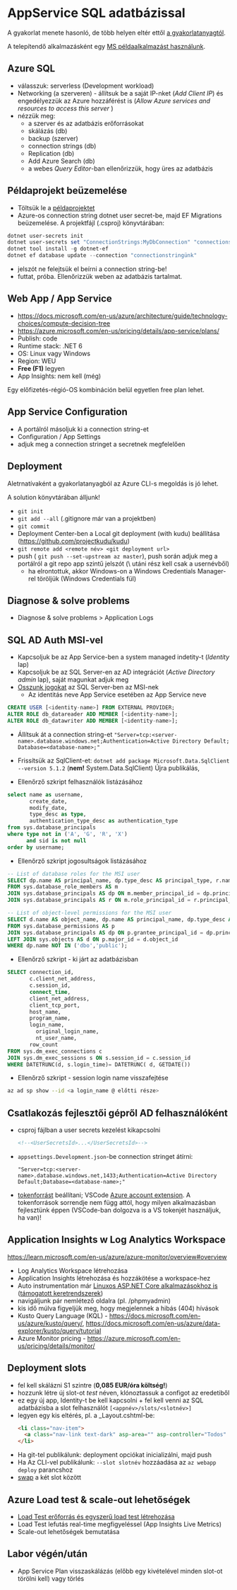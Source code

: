 # AppService SQL adatbázissal

A gyakorlat menete hasonló, de több helyen eltér ettől [a gyakorlatanyagtól](https://github.com/BMEVIAUBB04/gyakorlat-azure).

A telepítendő alkalmazásként egy [MS példaalkalmazást használunk](https://github.com/Azure-Samples/msdocs-app-service-sqldb-dotnetcore/tree/3655d08a7503ce5ff3951a74e420afc639a8b7a8).

## Azure SQL

  - válasszuk: serverless (Development workload)
  - Networking (a szerveren) - állítsuk be a saját IP-nket (_Add Client IP_) és engedélyezzük az Azure hozzáférést is (_Allow Azure services and resources to access this server_
)
  - nézzük meg:
    - a szerver és az adatbázis erőforrásokat
    - skálázás (db)
    - backup (szerver)
    - connection strings (db)
    - Replication (db)
    - Add Azure Search (db)
    - a webes *Query Editor*-ban ellenőrizzük, hogy üres az adatbázis
    
## Példaprojekt beüzemelése

  - Töltsük le a [példaprojektet]([https://github.com/Azure-Samples/msdocs-app-service-sqldb-dotnetcore](https://github.com/Azure-Samples/msdocs-app-service-sqldb-dotnetcore/archive/3655d08a7503ce5ff3951a74e420afc639a8b7a8.zip))
  - Azure-os connection string dotnet user secret-be, majd EF Migrations beüzemelése. A projektfájl (.csproj) könyvtárában:
  ```powershell
  dotnet user-secrets init
  dotnet user-secrets set "ConnectionStrings:MyDbConnection" "connectionstringünk"
  dotnet tool install -g dotnet-ef
  dotnet ef database update --connection "connectionstringünk"
  ```
  - jelszót ne felejtsük el beírni a connection string-be!
  - futtat, próba. Ellenőrizzük weben az adatbázis tartalmat.

## Web App / App Service

  - https://docs.microsoft.com/en-us/azure/architecture/guide/technology-choices/compute-decision-tree
  - https://azure.microsoft.com/en-us/pricing/details/app-service/plans/
  - Publish: code
  - Runtime stack: .NET 6
  - OS: Linux vagy Windows
  - Region: WEU
  - **Free (F1)** legyen
  - App Insights: nem kell (még)

Egy előfizetés-régió-OS kombináción belül egyetlen free plan lehet.

 ## App Service Configuration
 
 - A portálról másoljuk ki a connection string-et
 - Configuration / App Settings
 - adjuk meg a connection stringet a secretnek megfelelően
  
 ## Deployment

 Aletrnatívaként a gyakorlatanyagból az Azure CLI-s megoldás is jó lehet.
 
 A solution könyvtárában álljunk!
  - `git init`
  - `git add --all` (.gitignore már van a projektben)
  - `git commit`
  - Deployment Center-ben a Local git deployment (with kudu) beállítása (https://github.com/projectkudu/kudu)
  - `git remote add <remote név> <git deployment url>`
  - push ( `git push --set-upstream az master`), push során adjuk meg a portálról a git repo app szintű jelszót (\ utáni rész kell csak a usernévből)
    - ha elrontottuk, akkor Windows-on a Windows Credentials Manager-rel töröljük (Windows Credentials fül)
 
 ## Diagnose & solve problems
 
 - Diagnose & solve problems > Application Logs
 
 ## SQL AD Auth MSI-vel
 
 - Kapcsoljuk be az App Service-ben a system managed indetity-t (*Identity* lap)
 - Kapcsoljuk be az SQL Server-en az AD integrációt (*Active Directory admin* lap), saját magunkat adjuk meg
 - [Osszunk jogokat](https://docs.microsoft.com/en-us/azure/app-service/app-service-web-tutorial-connect-msi#grant-permissions-to-managed-identity) az SQL Server-ben az MSI-nek
    - Az identitás neve App Service esetében az App Service neve
 
```sql
CREATE USER [<identity-name>] FROM EXTERNAL PROVIDER;
ALTER ROLE db_datareader ADD MEMBER [<identity-name>];
ALTER ROLE db_datawriter ADD MEMBER [<identity-name>];
```
 - Állítsuk át a connection string-et `"Server=tcp:<server-name>.database.windows.net;Authentication=Active Directory Default; Database=<database-name>;"`
 - Frissítsük az SqlClient-et: `dotnet add package Microsoft.Data.SqlClient --version 5.1.2` (**nem!** System.Data.SqlClient) Újra publikálás,

 - Ellenőrző szkript felhasználók listázásához 
```sql
select name as username,
       create_date,
       modify_date,
       type_desc as type,
       authentication_type_desc as authentication_type
from sys.database_principals
where type not in ('A', 'G', 'R', 'X')
      and sid is not null
order by username;
```
 - Ellenőrző szkript jogosultságok listázásához
```sql
-- List of database roles for the MSI user
SELECT dp.name AS principal_name, dp.type_desc AS principal_type, r.name AS role_name
FROM sys.database_role_members AS m
JOIN sys.database_principals AS dp ON m.member_principal_id = dp.principal_id
JOIN sys.database_principals AS r ON m.role_principal_id = r.principal_id;

-- List of object-level permissions for the MSI user
SELECT d.name AS object_name, dp.name AS principal_name, dp.type_desc AS principal_type, p.permission_name
FROM sys.database_permissions AS p
JOIN sys.database_principals AS dp ON p.grantee_principal_id = dp.principal_id
LEFT JOIN sys.objects AS d ON p.major_id = d.object_id
WHERE dp.name NOT IN ('dbo','public');
```
- Ellenőrző szkript - ki járt az adatbázisban
```sql
SELECT connection_id, 
       c.client_net_address,
       c.session_id, 
       connect_time,
       client_net_address, 
       client_tcp_port,
       host_name,
       program_name, 
       login_name, 
	     original_login_name,
	     nt_user_name,
       row_count
FROM sys.dm_exec_connections c
JOIN sys.dm_exec_sessions s ON s.session_id = c.session_id
WHERE DATETRUNC(d, s.login_time)= DATETRUNC( d, GETDATE())
```

- Ellenőrző szkript - session login name visszafejtése
```bash
az ad sp show --id <a login_name @ előtti része>
```

 ## Csatlakozás fejlesztői gépről AD felhasználóként

 - csproj fájlban a user secrets kezelést kikapcsolni
   ```xml
   <!--<UserSecretsId>...</UserSecretsId>-->
   ```
 - `appsettings.Development.json`-be connection stringet átírni: 
    ```
    "Server=tcp:<server-name>.database.windows.net,1433;Authentication=Active Directory Default;Database=<database-name>;"
    ```
 - [tokenforrást](https://docs.microsoft.com/en-us/dotnet/api/azure.identity.defaultazurecredential?view=azure-dotnet) beállítani; VSCode [Azure account extension](https://marketplace.visualstudio.com/items?itemName=ms-vscode.azure-account). A tokenforrások sorrendje nem függ attól, hogy milyen alkalmazásban fejlesztünk éppen (VSCode-ban dolgozva is a VS tokenjét használjuk, ha van)!
   
 ## Application Insights w Log Analytics Workspace
 
 https://learn.microsoft.com/en-us/azure/azure-monitor/overview#overview
 
 - Log Analytics Workspace létrehozása
 - Application Insights létrehozása és hozzákötése a workspace-hez
 - Auto instrumentation már [Linuxos ASP.NET Core alkalmazásokhoz is](https://learn.microsoft.com/en-us/azure/azure-monitor/app/azure-web-apps-net-core?tabs=Linux%2Cwindows#enable-client-side-monitoring) ([támogatott keretrendszerek](https://learn.microsoft.com/en-us/azure/azure-monitor/app/codeless-overview#supported-environments-languages-and-resource-providers))
 - navigáljunk pár nemlétező oldalra (pl. /phpmyadmin)
 - kis idő múlva figyeljük meg, hogy megjelennek a hibás (404) hívások
 - Kusto Query Language (KQL) - https://docs.microsoft.com/en-us/azure/kusto/query/, https://docs.microsoft.com/en-us/azure/data-explorer/kusto/query/tutorial
 - Azure Monitor pricing - https://azure.microsoft.com/en-us/pricing/details/monitor/
 
 ## Deployment slots
 
 - fel kell skálázni S1 szintre (**0,085 EUR/óra költség!**)
 - hozzunk létre új slot-ot *test* néven, klónoztassuk a configot az eredetiből
 - ez egy új app, Identity-t be kell kapcsolni + fel kell venni az SQL adatbázisba a slot felhasználót `[<appnév>/slots/<slotnév>]`
 - legyen egy kis eltérés, pl. a \_Layout.cshtml-be:
   ```html
   <li class="nav-item">
     <a class="nav-link text-dark" asp-area="" asp-controller="Todos" asp-action="Index">Todos</a>
   </li>
   ```
 - Ha git-tel publikálunk: deployment opciókat inicializálni, majd push
 - Ha Az CLI-vel publikálunk: `--slot slotnév` hozzáadása az `az webapp deploy` parancshoz
 - [swap](https://learn.microsoft.com/en-us/azure/app-service/deploy-staging-slots#what-happens-during-a-swap) a két slot között

## Azure Load test & scale-out lehetőségek

- [Load Test erőforrás és egyszerű load test létrehozása](https://learn.microsoft.com/en-us/azure/load-testing/quickstart-create-and-run-load-test?tabs=portal)
- Load Test lefutás real-time megfigyeléssel (App Insights Live Metrics)
- Scale-out lehetőségek bemutatása
    
## Labor végén/után

- App Service Plan visszaskálázás (előbb egy kivételével minden slot-ot törölni kell) vagy törlés
  

